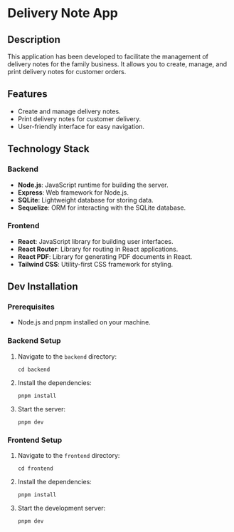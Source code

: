 # Delivery Note App

## Description

This application has been developed to facilitate the management of delivery
notes for the family business. It allows you to create, manage, and print
delivery notes for customer orders.

## Features

- Create and manage delivery notes.
- Print delivery notes for customer delivery.
- User-friendly interface for easy navigation.

## Technology Stack

### Backend

- **Node.js**: JavaScript runtime for building the server.
- **Express**: Web framework for Node.js.
- **SQLite**: Lightweight database for storing data.
- **Sequelize**: ORM for interacting with the SQLite database.

### Frontend

- **React**: JavaScript library for building user interfaces.
- **React Router**: Library for routing in React applications.
- **React PDF**: Library for generating PDF documents in React.
- **Tailwind CSS**: Utility-first CSS framework for styling.

## Dev Installation

### Prerequisites

- Node.js and pnpm installed on your machine.

### Backend Setup

1. Navigate to the `backend` directory:

   ```
   cd backend
   ```

2. Install the dependencies:

   ```
   pnpm install
   ```

3. Start the server:
   ```
   pnpm dev
   ```

### Frontend Setup

1. Navigate to the `frontend` directory:

   ```
   cd frontend
   ```

2. Install the dependencies:

   ```
   pnpm install
   ```

3. Start the development server:
   ```
   pnpm dev
   ```

